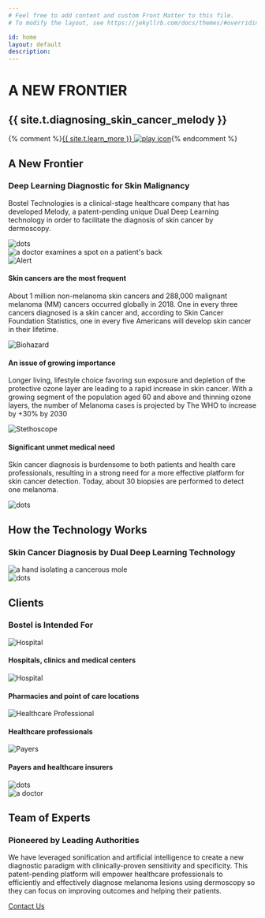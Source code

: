 ```yaml
---
# Feel free to add content and custom Front Matter to this file.
# To modify the layout, see https://jekyllrb.com/docs/themes/#overriding-theme-defaults

id: home
layout: default
description: 
---
```

<!-- <div id="player" data-plyr-provider="vimeo" data-plyr-embed-id="331429597" data-vimeo-responsive="true" data-vimeo-autplay="true"></div> -->
<div class="page-header">
    <div class="container">
        <div class="page-header__content">
            <h1 class="h5 page-label">A NEW FRONTIER</h1>
            <h2 class="h1 page-title">{{ site.t.diagnosing_skin_cancer_melody }}</h2>
            {% comment %}<a href="#" class="play-btn btn btn--lg"><span>{{ site.t.learn_more }}</span> <img class="btn__icon" src="/assets/play-button.svg" alt="play icon" aria-hidden="true" /></a>{% endcomment %}
        </div>
    </div>
    <div class="hero-img" data-scroll-zoom></div>
</div>
<article class="page-content">   
    <div class="container">
        <section class="page-section section-deep-learning">
            <div class="row">
                <div class="col">
                    <h2 class="h5">A New Frontier</h2>
                    <h3 class="h2">Deep Learning Diagnostic for Skin Malignancy</h3>
                    <p>Bostel Technologies is a clinical-stage healthcare company that has developed Melody, a patent-pending unique Dual Deep Learning technology in order to facilitate the diagnosis of skin cancer by dermoscopy.</p>
                </div>
            </div>
            <img class="dots" src="/assets/dots.png" alt="dots" aria-hidden="true" />  
        </section>
        <section class="page-section section-data">
            <div class="row">
                <div class="col col-img">
                    <div class="img">
                    <img src="/assets/deep-learning.jpg" alt="a doctor examines a spot on a patient's back" />
                    </div>
                </div>
                <div class="col col-desc">
                    <div class="data-point">
                        <div class="data-point__title">
                            <img class="data-point__img" src="/assets/alert-badge.svg" alt="Alert" aria-hidden="true" />
                            <h4>Skin cancers are the most frequent</h4>
                        </div>
                        <p>About 1 million non-melanoma skin cancers and 288,000 malignant melanoma (MM) cancers occurred globally in 2018. One in every three cancers diagnosed is a skin cancer and, according to Skin Cancer Foundation Statistics, one in every five Americans will develop skin cancer in their lifetime.</p>
                    </div>
                    <div class="data-point">
                        <div class="data-point__title">
                            <img class="data-point__img" src="/assets/bio-badge.svg" alt="Biohazard" aria-hidden="true" />
                            <h4>An issue of growing importance</h4>
                        </div>
                        <p>Longer living, lifestyle choice favoring sun exposure and depletion of the protective ozone layer are leading to a rapid increase in skin cancer.
        With a growing segment of the population aged 60 and above and thinning ozone layers, the number of Melanoma cases is projected by The WHO to increase by +30% by 2030</p>
                    </div>
                    <div class="data-point">
                        <div class="data-point__title">
                            <img class="data-point__img" src="/assets/stethoscope-badge.svg" alt="Stethoscope" aria-hidden="true" />
                            <h4>Significant unmet medical need</h4>
                        </div>
                        <p>Skin cancer diagnosis is burdensome to both patients and health care professionals, resulting in a strong need for a more effective platform for skin cancer detection. Today, about 30 biopsies are performed to detect one melanoma.</p>
                    </div>
                </div>
                <img class="dots" src="/assets/dots.png" alt="dots" aria-hidden="true" />
            </div>
        </section>
        <section class="page-section section-technology">
            <div class="section-title">
                <h2 class="h5">How the Technology Works</h2>
                <h3 class="h2">Skin Cancer Diagnosis by Dual Deep Learning Technology</h3>
            </div>
            <div class="video-container">
                <img src="/assets/technology-video-poster.jpg" alt="a hand isolating a cancerous mole" />
            </div>
            <img class="dots" src="/assets/dots.png" alt="dots" aria-hidden="true" />  
        </section>
        <section class="page-section section-clients">
            <h2 class="h5">Clients</h2>
            <h3 class="h2">Bostel is Intended For</h3>
            <div class="feature-blocks">
                <div class="feature-block">
                    <img class="feature-block__img" src="/assets/hospitals.svg" alt="Hospital" aria-hidden="true" />
                    <h4 class="feature-block__title">Hospitals, clinics and medical centers</h4>
                </div>
                <div class="feature-block">
                    <img class="feature-block__img" src="/assets/pharmacies.svg" alt="Hospital" aria-hidden="true" />
                    <h4 class="feature-block__title">Pharmacies and point of care locations</h4>
                </div>
                <div class="feature-block">
                    <img class="feature-block__img" src="/assets/calendar.svg" alt="Healthcare Professional" aria-hidden="true" />
                    <h4 class="feature-block__title">Healthcare professionals</h4>
                </div>
                <div class="feature-block">
                    <img class="feature-block__img" src="/assets/nurse.svg" alt="Payers" aria-hidden="true" />
                    <h4 class="feature-block__title">Payers and healthcare insurers</h4>
                </div>
                <img class="dots" src="/assets/dots.png" alt="dots" aria-hidden="true" />  
            </div>
        </section>
        <section class="page-section section-experts">
            <div class="row">
                <div class="col col-img">
                    <div class="img">
                        <img src="/assets/pioneered-home.jpg" alt="a doctor" />
                    </div>
                </div>
                <div class="col col-desc">
                    <h2 class="h5">Team of Experts</h2>
                    <h3 class="h2">Pioneered by Leading Authorities</h3>
                    <p>We have leveraged sonification and artificial intelligence to create a new diagnostic paradigm with clinically-proven sensitivity and specificity.  This patent-pending platform will empower healthcare professionals to efficiently and effectively diagnose melanoma lesions using dermoscopy so they can focus on improving outcomes and helping their patients.</p>
                    <a href="/contact" class="btn btn--lg">Contact Us</a>
                </div>
            </div>
        </section>
    </div>
</article>
